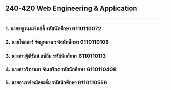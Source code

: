 ## 240-420 Web Engineering & Application
___________________________________________________________________________________________________________________

### 1.	นายชญานนท์	    แซ่ลี้		 รหัสนักศึกษา  6110110072
### 2.	นายโซลชาร์	     รัตมูหมาด 	 รหัสนักศึกษา  6110110108
### 3.	นางสาวฐิติรัตน์     แซ่ลิ่ม		 รหัสนักศึกษา  6110110113
### 4.	นางสาววิกานดา    จันเสรีกร	  รหัสนักศึกษา  6110110408
### 5.	นายอาเรฟ        หมัดอะดั้ม	 รหัสนักศึกษา  6110110556